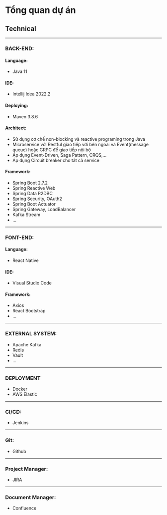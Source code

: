 # Tổng quan dự án

## Technical
---
### BACK-END:<br/>
  #### Language:
  - Java 11<br/>
  #### IDE: 
  - Intellij Idea 2022.2<br/>
  #### Deploying: 
  - Maven 3.8.6<br/>
  #### Architect: <br/>
  - Sử dụng cơ chế non-blocking và reactive programing trong Java<br/>
  - Microservice với Restful giao tiếp với bên ngoài và Event(message queue) hoặc GRPC để giao tiếp nội bộ<br/>
  - Áp dụng Event-Driven, Saga Pattern, CRQS,...<br/>
  - Áp dụng Circuit breaker cho tất cả service<br/>
  #### Framework:<br/>
  - Spring Boot 2.7.2<br/>
  - Spring Reactive Web<br/>
  - Spring Data R2DBC<br/>
  - Spring Security, OAuth2<br/>
  - Spring Boot Actuator<br/>
  - Spring Gateway, LoadBalancer<br/>
  - Kafka Stream<br/>
  - ...
 ---
### FONT-END:<br/>
  #### Language: 
  - React Native<br/>
  #### IDE: 
  - Visual Studio Code<br/>
  #### Framework:<br/>
  - Axios<br/>
  - React Bootstrap<br/>
  - ...
 ---   
### EXTERNAL SYSTEM:<br/>
  - Apache Kafka<br/>
  - Redis<br/>
  - Vault<br/>
  - ...
---
### DEPLOYMENT <br/>
  - Docker<br/>
  - AWS Elastic<br/>
---
### CI/CD: <br/>
  - Jenkins<br/>
---  
### Git:<br/>
  - Github<br/>
--- 
### Project Manager:<br/>
  - JIRA<br/>
---  
### Document Manager:<br/>
  - Confluence<br/>
  
